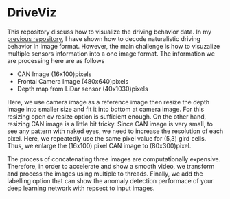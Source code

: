 # DriveViz
This repository discuss how to visualize the driving behavior data.
In my [previous repository](https://github.com/RedwanNewaz/rosbag_decoder), I have shown how to decode naturalistic driving behavior in image format. However, the main challenge is how to visuzalize multiple sensors information into a one image format. The information we are processing here are as follows

* CAN Image (16x100)pixels
* Frontal Camera Image (480x640)pixels
* Depth map from LiDar sensor (40x1030)pixels

Here, we use camera image as a reference image then resize the depth image into smaller size and fit it into bottom at camera image. For this resizing open cv resize option is sufficient enough. On the other hand, resizing CAN image is a little bit tricky. Since CAN image is very small, to see any pattern with naked eyes, we need to increase the resolution of each pixel. Here, we repeatedly use the same pixel value for (5,3) gird cells. Thus, we enlarge the (16x100) pixel CAN image to (80x300)pixel.

The process of concatenating three images are computationally expensive. Therefore, in order to accelerate and show a smooth video, we transform and process the images using multiple to threads. Finally, we add the labelling option that can show the anomaly detection performace of your deep learning network with repsect to input images.   
